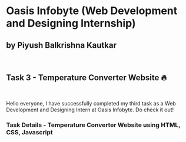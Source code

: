 # Oasis Infobyte (Web Development and Designing Internship)
## by **Piyush Balkrishna Kautkar**
&nbsp;

## Task 3 - Temperature Converter Website 🔥  
&nbsp;

Hello everyone, I have successfully completed my third task as a Web Development and Designing Intern at Oasis Infobyte. Do check it out!
### Task Details -  Temperature Converter Website using HTML, CSS, Javascript